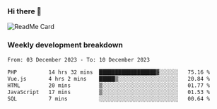 ### Hi there 👋

<!--
**itzcy/itzcy** is a ✨ _special_ ✨ repository because its `README.md` (this file) appears on your GitHub profile.

Here are some ideas to get you started:

- 🔭 I’m currently working on ...
- 🌱 I’m currently learning ...
- 👯 I’m looking to collaborate on ...
- 🤔 I’m looking for help with ...
- 💬 Ask me about ...
- 📫 How to reach me: ...
- 😄 Pronouns: ...
- ⚡ Fun fact: ...
-->
![ReadMe Card](https://github-readme-stats.vercel.app/api?username=itzcy&show_icons=true&title_color=2d3198&icon_color=797cb8&text_color=24292e&bg_color=f6f8fa)

### Weekly development breakdown
<!--START_SECTION:waka-->

```txt
From: 03 December 2023 - To: 10 December 2023

PHP          14 hrs 32 mins  ██████████████████▓░░░░░░   75.16 %
Vue.js       4 hrs 2 mins    █████▒░░░░░░░░░░░░░░░░░░░   20.84 %
HTML         20 mins         ▒░░░░░░░░░░░░░░░░░░░░░░░░   01.77 %
JavaScript   17 mins         ▒░░░░░░░░░░░░░░░░░░░░░░░░   01.53 %
SQL          7 mins          ░░░░░░░░░░░░░░░░░░░░░░░░░   00.64 %
```

<!--END_SECTION:waka-->
